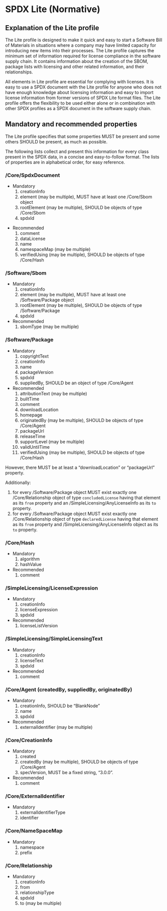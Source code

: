 # SPDX Lite (Normative)

## Explanation of the Lite profile

The Lite profile is designed to make it quick and easy to start a Software Bill of Materials
in situations where a company may have limited capacity for introducing new items into their processes.
The Lite profile captures the minimum set of information required
for license compliance in the software supply chain.
It contains information about the creation of the SBOM,
package lists with licensing and other related information,
and their relationships.

All elements in Lite profile are essential for complying with licenses.
It is easy to use a SPDX document with the Lite profile
for anyone who does not have enough knowledge about licensing information
and easy to import license information from former versions of SPDX Lite format files.
The Lite profile offers the flexibility to be used either alone
or in combination with other SPDX profiles
as a SPDX document in the software supply chain.

## Mandatory and recommended properties

The Lite profile specifies that some properties MUST be present
and some others SHOULD be present, as much as possible.

The following lists collect and present this information
for every class present in the SPDX data,
in a concise and easy-to-follow format.
The lists of properties are in alphabetical order, for easy reference.

### /Core/SpdxDocument
   * Mandatory
     1. creationInfo
     1. element (may be multiple), MUST have at least one /Core/Sbom object
     1. rootElement (may be multiple), SHOULD be objects of type /Core/Sbom
     1. spdxId
- Recommended
    1. comment
    1. dataLicense
    1. name
    1. namespaceMap (may be multiple)
    1. verifiedUsing (may be multiple), SHOULD be objects of type /Core/Hash

### /Software/Sbom

- Mandatory
    1. creationInfo
    1. element (may be multiple), MUST have at least one /Software/Package object
    1. rootElement (may be multiple), SHOULD be objects of type /Software/Package
    1. spdxId
- Recommended
    1. sbomType (may be multiple)

### /Software/Package

- Mandatory
    1. copyrightText
    1. creationInfo
    1. name
    1. packageVersion
    1. spdxId
    1. suppliedBy, SHOULD be an object of type /Core/Agent
- Recommended
    1. attributionText (may be multiple)
    1. builtTime
    1. comment
    1. downloadLocation
    1. homepage
    1. originatedBy (may be multiple), SHOULD be objects of type /Core/Agent
    1. packageUrl
    1. releaseTime
    1. supportLevel (may be multiple)
    1. validUntilTime
    1. verifiedUsing (may be multiple), SHOULD be objects of type /Core/Hash

However, there MUST be at least a “downloadLocation” or “packageUrl” property.

Additionally:

1. for every /Software/Package object MUST exist exactly one /Core/Relationship object of type `concludedLicense` having that element as its `from` property and an /SimpleLicensing/AnyLicenseInfo as its `to` property.
1. for every /Software/Package object MUST exist exactly one /Core/Relationship object of type `declaredLicense` having that element as its `from` property and  /SimpleLicensing/AnyLicenseInfo object as its `to` property.

### /Core/Hash

- Mandatory
    1. algorithm
    1. hashValue
- Recommended
    1. comment

### /SimpleLicensing/LicenseExpression

- Mandatory
    1. creationInfo
    1. licenseExpression
    1. spdxId
- Recommended
    1. licenseListVersion

### /SimpleLicensing/SimpleLicensingText

- Mandatory
    1. creationInfo
    1. licenseText
    1. spdxId
- Recommended
    1. comment

### /Core/Agent (createdBy, suppliedBy, originatedBy)

- Mandatory
    1. creationInfo, SHOULD be “BlankNode”
    1. name
    1. spdxId
- Recommended
    1. externalIdentifier (may be multiple)

### /Core/CreationInfo

- Mandatory
    1. created
    1. createdBy (may be multiple), SHOULD be objects of type /Core/Agent
    1. specVersion, MUST be a fixed string, “3.0.0”.
- Recommended
    1. comment

### /Core/ExternalIdentifier

- Mandatory
    1. externalIdentifierType
    1. identifier

### /Core/NameSpaceMap

- Mandatory
    1. namespace
    1. prefix

### /Core/Relationship

- Mandatory
    1. creationInfo
    1. from
    1. relationshipType
    1. spdxId
    1. to (may be multiple)

